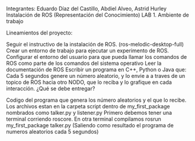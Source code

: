 Integrantes: Eduardo Díaz del Castillo, Abdiel Alveo, Astrid Hurley
Instalación de ROS (Representación del Conocimiento) LAB 1. Ambiente de trabajo

Lineamientos del proyecto:

Seguir el instructivo de la instalación de ROS. (ros-melodic-desktop-full)
Crear un entorno de trabajo para ejecutar un experimento de ROS.
Configurar el entorno del usuario para que pueda llamar los comandos de ROS como parte de los comandos del sistema operativo
Leer la documentación de ROS
Escribir un programa en C++, Python o Java que: Cada 5 segundos genere un número aleatorio, y lo envie a a traves de un topico de ROS hacia otro NODO, que lo reciba y lo grafique en cada interacción.
¿Qué se debe entregar?

Codigo del programa que genera los número aleatorios y el que lo recibe. Los archivos estan en la carpeta script dentro de my_first_package nombrados como talker.py y listener.py
Primero debemos tener una terminal corriendo roscore. En otra terminal compilamos rosrun my_first_package talker.py (Saliendo como resultado el programa de numeros aleatorios cada 5 segundos)

